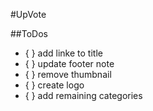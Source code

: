 #UpVote

##ToDos
- { } add linke to title
- { } update footer note
- { } remove thumbnail
- { } create logo
- { } add remaining categories
